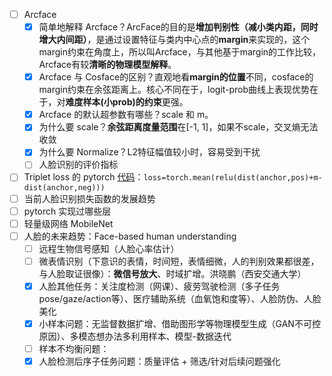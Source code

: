 - [ ] Arcface
    - [x] 简单地解释 Arcface？ArcFace的目的是**增加判别性（减小类内距，同时增大内间距）**，是通过设置特征与类内中心点的**margin**来实现的，这个margin约束在角度上，所以叫Arcface，与其他基于margin的工作比较，Arcface有较**清晰的物理模型解释**。
    - [x] Arcface 与 Cosface的区别？直观地看**margin的位置**不同，cosface的margin约束在余弦距离上。核心不同在于，logit-prob曲线上表现优势在于，对**难度样本(小prob)的约束**更强。
    - [x] Arcface 的默认超参数有哪些？scale 和 m。
    - [x] 为什么要 scale？**余弦距离度量范围**在[-1, 1]，如果不scale，交叉熵无法收敛
    - [x] 为什么要 Normalize？L2特征幅值较小时，容易受到干扰
    - [ ] 人脸识别的评价指标
- [ ] Triplet loss 的 pytorch [代码](https://discuss.pytorch.org/t/triplet-loss-in-pytorch/30634)：`loss=torch.mean(relu(dist(anchor,pos)+m-dist(anchor,neg)))` 
- [ ] 当前人脸识别损失函数的发展趋势
- [ ] pytorch 实现过哪些层
- [ ] 轻量级网络 MobileNet
- [ ] 人脸的未来趋势：Face-based human understanding
    - [ ] 远程生物信号感知（人脸心率估计）
    - [ ] 微表情识别（下意识的表情，时间短，表情细微，人的判别效果都很差，与人脸取证很像）：**微信号放大**、时域扩增。洪晓鹏（西安交通大学）
    - [x] 人脸其他任务：关注度检测（网课）、疲劳驾驶检测（多子任务pose/gaze/action等）、医疗辅助系统（血氧饱和度等）、人脸防伪、人脸美化
    - [x] 小样本问题：无监督数据扩增、借助图形学等物理模型生成（GAN不可控原因）、多模态想办法多利用样本、模型-数据迭代
    - [ ] 样本不均衡问题：
    - [x] 人脸检测后序子任务问题：质量评估 + 筛选/针对后续问题强化